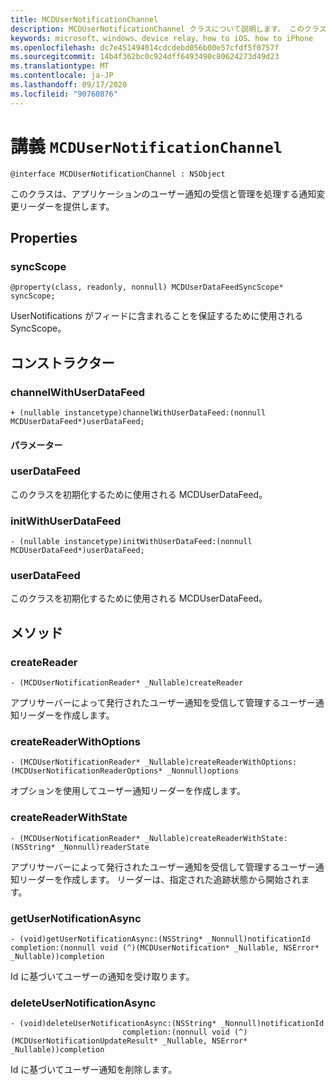 ```yaml
---
title: MCDUserNotificationChannel
description: MCDUserNotificationChannel クラスについて説明します。 このクラスは、ユーザー通知のライフサイクルを管理します。
keywords: microsoft、windows、device relay、how to iOS、how to iPhone
ms.openlocfilehash: dc7e451494014cdcdebd056b00e57cfdf5f0757f
ms.sourcegitcommit: 14b4f362bc0c924dff6493490c80624273d49d23
ms.translationtype: MT
ms.contentlocale: ja-JP
ms.lasthandoff: 09/17/2020
ms.locfileid: "90760876"
---
```

# <a name="class-mcdusernotificationchannel"></a>講義 `MCDUserNotificationChannel`

```
@interface MCDUserNotificationChannel : NSObject
```

このクラスは、アプリケーションのユーザー通知の受信と管理を処理する通知変更リーダーを提供します。 

## <a name="properties"></a>Properties

### <a name="syncscope"></a>syncScope
`@property(class, readonly, nonnull) MCDUserDataFeedSyncScope* syncScope;`

UserNotifications がフィードに含まれることを保証するために使用される SyncScope。

## <a name="constructors"></a>コンストラクター

### <a name="channelwithuserdatafeed"></a>channelWithUserDataFeed
`+ (nullable instancetype)channelWithUserDataFeed:(nonnull MCDUserDataFeed*)userDataFeed;`

#### <a name="parameters"></a>パラメーター

### <a name="userdatafeed"></a>userDataFeed
このクラスを初期化するために使用される MCDUserDataFeed。

### <a name="initwithuserdatafeed"></a>initWithUserDataFeed
`- (nullable instancetype)initWithUserDataFeed:(nonnull MCDUserDataFeed*)userDataFeed;`

### <a name="userdatafeed"></a>userDataFeed
このクラスを初期化するために使用される MCDUserDataFeed。

## <a name="methods"></a>メソッド

### <a name="createreader"></a>createReader
`- (MCDUserNotificationReader* _Nullable)createReader`

アプリサーバーによって発行されたユーザー通知を受信して管理するユーザー通知リーダーを作成します。

### <a name="createreaderwithoptions"></a>createReaderWithOptions
`- (MCDUserNotificationReader* _Nullable)createReaderWithOptions:(MCDUserNotificationReaderOptions* _Nonnull)options`

オプションを使用してユーザー通知リーダーを作成します。

### <a name="createreaderwithstate"></a>createReaderWithState
`- (MCDUserNotificationReader* _Nullable)createReaderWithState:(NSString* _Nonnull)readerState`

アプリサーバーによって発行されたユーザー通知を受信して管理するユーザー通知リーダーを作成します。 リーダーは、指定された追跡状態から開始されます。  

### <a name="getusernotificationasync"></a>getUserNotificationAsync
`- (void)getUserNotificationAsync:(NSString* _Nonnull)notificationId
                      completion:(nonnull void (^)(MCDUserNotification* _Nullable, NSError* _Nullable))completion`

Id に基づいてユーザーの通知を受け取ります。

### <a name="deleteusernotificationasync"></a>deleteUserNotificationAsync
```
- (void)deleteUserNotificationAsync:(NSString* _Nonnull)notificationId
                         completion:(nonnull void (^)(MCDUserNotificationUpdateResult* _Nullable, NSError* _Nullable))completion
```

Id に基づいてユーザー通知を削除します。 